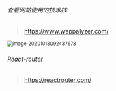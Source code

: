 ###### 查看网站使用的技术栈

> https://www.wappalyzer.com/

<img src="C:\Users\qifom\AppData\Roaming\Typora\typora-user-images\image-20201013092437678.png" alt="image-20201013092437678" style="zoom: 80%;" />



###### React-router

> https://reactrouter.com/


